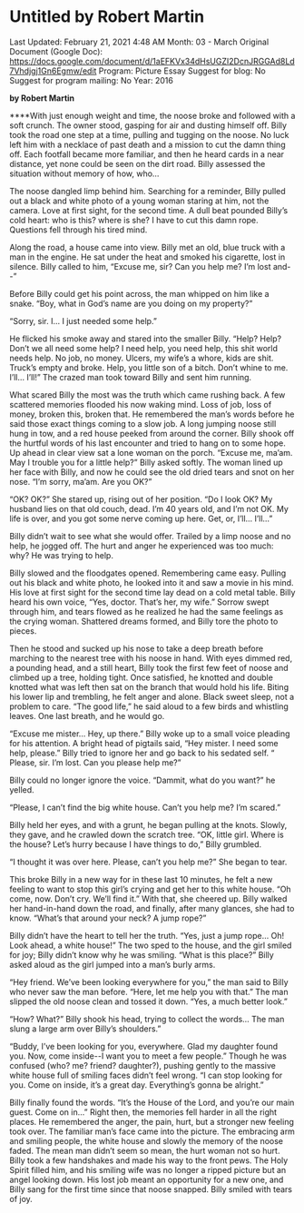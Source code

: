 # Untitled by Robert Martin

Last Updated: February 21, 2021 4:48 AM
Month: 03 - March
Original Document (Google Doc): https://docs.google.com/document/d/1aEFKVx34dHsUGZI2DcnJRGGAd8Ld7Vhdjgj1Gn6Egmw/edit
Program: Picture Essay
Suggest for blog: No
Suggest for program mailing: No
Year: 2016

**by Robert Martin**

****With just enough weight and time, the noose broke and followed with a soft crunch. The owner stood, gasping for air and dusting himself off. Billy took the road one step at a time, pulling and tugging on the noose. No luck left him with a necklace of past death and a mission to cut the damn thing off. Each footfall became more familiar, and then he heard cards in a near distance, yet none could be seen on the dirt road. Billy assessed the situation without memory of how, who…

The noose dangled limp behind him. Searching for a reminder, Billy pulled out a black and white photo of a young woman staring at him, not the camera. Love at first sight, for the second time. A dull beat pounded Billy’s cold heart: who is this? where is she? I have to cut this damn rope. Questions fell through his tired mind.

Along the road, a house came into view. Billy met an old, blue truck with a man in the engine. He sat under the heat and smoked his cigarette, lost in silence. Billy called to him, “Excuse me, sir? Can you help me? I’m lost and--”

Before Billy could get his point across, the man whipped on him like a snake. “Boy, what in God’s name are you doing on my property?”

“Sorry, sir. I… I just needed some help.”

He flicked his smoke away and stared into the smaller Billy. “Help? Help? Don’t we all need some help? I need help, you need help, this shit world needs help. No job, no money. Ulcers, my wife’s a whore, kids are shit. Truck’s empty and broke. Help, you little son of a bitch. Don’t whine to me. I’ll… I’ll!” The crazed man took toward Billy and sent him running.

What scared Billy the most was the truth which came rushing back. A few scattered memories flooded his now waking mind. Loss of job, loss of money, broken this, broken that. He remembered the man’s words before he said those exact things coming to a slow job. A long jumping noose still hung in tow, and a red house peeked from around the corner. Billy shook off the hurtful words of his last encounter and tried to hang on to some hope. Up ahead in clear view sat a lone woman on the porch. “Excuse me, ma’am. May I trouble you for a little help?” Billy asked softly. The woman lined up her face with Billy, and now he could see the old dried tears and snot on her nose. “I’m sorry, ma’am. Are you OK?”

“OK? OK?” She stared up, rising out of her position. “Do I look OK? My husband lies on that old couch, dead. I’m 40 years old, and I’m not OK. My life is over, and you got some nerve coming up here. Get, or, I’ll… I’ll...”

Billy didn’t wait to see what she would offer. Trailed by a limp noose and no help, he jogged off. The hurt and anger he experienced was too much: why? He was trying to help.

Billy slowed and the floodgates opened. Remembering came easy. Pulling out his black and white photo, he looked into it and saw a movie in his mind. His love at first sight for the second time lay dead on a cold metal table. Billy heard his own voice, “Yes, doctor. That’s her, my wife.” Sorrow swept through him, and tears flowed as he realized he had the same feelings as the crying woman. Shattered dreams formed, and Billy tore the photo to pieces.

Then he stood and sucked up his nose to take a deep breath before marching to the nearest tree with his noose in hand. With eyes dimmed red, a pounding head, and a still heart, Billy took the first few feet of noose and climbed up a tree, holding tight. Once satisfied, he knotted and double knotted what was left then sat on the branch that would hold his life. Biting his lower lip and trembling, he felt anger and alone. Black sweet sleep, not a problem to care. “The good life,” he said aloud to a few birds and whistling leaves. One last breath, and he would go.

“Excuse me mister… Hey, up there.” Billy woke up to a small voice pleading for his attention. A bright head of pigtails said, “Hey mister. I need some help, please.” Billy tried to ignore her and go back to his sedated self. “ Please, sir. I’m lost. Can you please help me?”

Billy could no longer ignore the voice. “Dammit, what do you want?” he yelled.

“Please, I can’t find the big white house. Can’t you help me? I’m scared.”

Billy held her eyes, and with a grunt, he began pulling at the knots. Slowly, they gave, and he crawled down the scratch tree. “OK, little girl. Where is the house? Let’s hurry because I have things to do,” Billy grumbled.

“I thought it was over here. Please, can’t you help me?” She began to tear.

This broke Billy in a new way for in these last 10 minutes, he felt a new feeling to want to stop this girl’s crying and get her to this white house. “Oh come, now. Don’t cry. We’ll find it.” With that, she cheered up. Billy walked her hand-in-hand down the road, and finally, after many glances, she had to know. “What’s that around your neck? A jump rope?”

Billy didn’t have the heart to tell her the truth. “Yes, just a jump rope… Oh! Look ahead, a white house!” The two sped to the house, and the girl smiled for joy; Billy didn’t know why he was smiling. “What is this place?” Billy asked aloud as the girl jumped into a man’s burly arms.

“Hey friend. We’ve been looking everywhere for you,” the man said to Billy who never saw the man before. “Here, let me help you with that.” The man slipped the old noose clean and tossed it down. “Yes, a much better look.”

“How? What?” Billy shook his head, trying to collect the words… The man slung a large arm over Billy’s shoulders.”

“Buddy, I’ve been looking for you, everywhere. Glad my daughter found you. Now, come inside--I want you to meet a few people.” Though he was confused (who? me? friend? daughter?), pushing gently to the massive white house full of smiling faces didn’t feel wrong. “I can stop looking for you. Come on inside, it’s a great day. Everything’s gonna be alright.”

Billy finally found the words. “It’s the House of the Lord, and you’re our main guest. Come on in…” Right then, the memories fell harder in all the right places. He remembered the anger, the pain, hurt, but a stronger new feeling took over. The familiar man’s face came into the picture. The embracing arm and smiling people, the white house and slowly the memory of the noose faded. The mean man didn’t seem so mean, the hurt woman not so hurt. Billy took a few handshakes and made his way to the front pews. The Holy Spirit filled him, and his smiling wife was no longer a ripped picture but an angel looking down. His lost job meant an opportunity for a new one, and Billy sang for the first time since that noose snapped. Billy smiled with tears of joy.